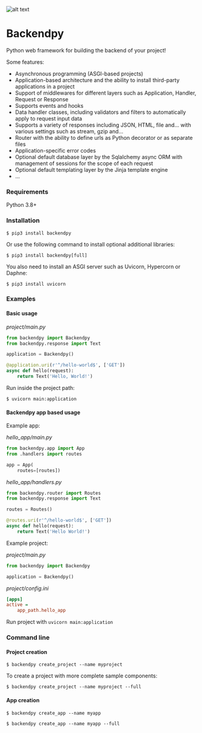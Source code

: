 ![alt text](https://github.com/savangco/backendpy/blob/master/assets/backendpy_logo_small.png?raw=true)

# Backendpy
Python web framework for building the backend of your project!

Some features:
* Asynchronous programming (ASGI-based projects)
* Application-based architecture and the ability to install third-party applications in a project
* Support of middlewares for different layers such as Application, Handler, Request or Response
* Supports events and hooks
* Data handler classes, including validators and filters to automatically apply to request input data
* Supports a variety of responses including JSON, HTML, file and… with various settings such as stream, gzip and…
* Router with the ability to define urls as Python decorator or as separate files
* Application-specific error codes
* Optional default database layer by the Sqlalchemy async ORM with management of sessions for the scope of each request
* Optional default templating layer by the Jinja template engine
* …

### Requirements
Python 3.8+

### Installation
```shell
$ pip3 install backendpy
```
Or use the following command to install optional additional libraries:
```shell
$ pip3 install backendpy[full]
```
You also need to install an ASGI server such as Uvicorn, Hypercorn or Daphne:
```shell
$ pip3 install uvicorn
```
### Examples
#### Basic usage

*project/main.py*
```python
from backendpy import Backendpy
from backendpy.response import Text

application = Backendpy()

@application.uri(r'^/hello-world$', ['GET'])
async def hello(request):
    return Text('Hello, World!')
```
Run inside the project path:
```shell
$ uvicorn main:application
```

#### Backendpy app based usage

Example app:

*hello_app/main.py*
```python
from backendpy.app import App
from .handlers import routes

app = App(
    routes=[routes])
```
*hello_app/handlers.py*
```python
from backendpy.router import Routes
from backendpy.response import Text

routes = Routes()

@routes.uri(r'^/hello-world$', ['GET'])
async def hello(request):
    return Text('Hello World!')
```
Example project:

*project/main.py*
```python
from backendpy import Backendpy

application = Backendpy()
```
*project/config.ini*
```ini
[apps]
active =
    app_path.hello_app
```
Run project with `uvicorn main:application`

### Command line
#### Project creation
```shell
$ backendpy create_project --name myproject
```
To create a project with more complete sample components:
```shell
$ backendpy create_project --name myproject --full
```
#### App creation
```shell
$ backendpy create_app --name myapp
```
```shell
$ backendpy create_app --name myapp --full
```